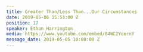 ```yaml
---
title: Greater Than/Less Than...Our Circumstances
date: 2019-05-06 15:53:00 Z
position: 17
speaker: Ethan Harrington
media: https://www.youtube.com/embed/84WC2YcernY
message_date: 2019-05-05 10:00:00 Z
---
```


